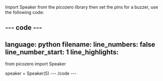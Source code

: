 Import Speaker from the picozero library then set the pins for a buzzer, use the following code:

--- code ---
---
language: python filename: line_numbers: false line_number_start: 1
line_highlights:
---
from picozero import Speaker

speaker = Speaker(5) --- /code ---
